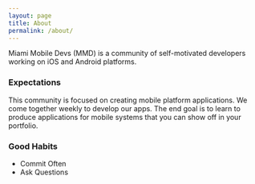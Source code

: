 ```yaml
---
layout: page
title: About
permalink: /about/
---
```


Miami Mobile Devs (MMD) is a community of self-motivated developers working on iOS and Android platforms. 

### Expectations

This community is focused on creating mobile platform applications. We come together weekly to develop our apps. The end goal is to learn to produce applications for mobile systems that you can show off in your portfolio.

### Good Habits

- Commit Often
- Ask Questions
